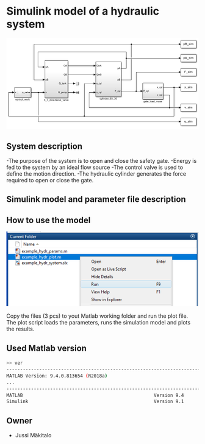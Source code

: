 # Simulink model of a hydraulic system

![model_highest_level](/images/model2.png)

## System description
-The purpose of the system is to open and close the safety gate. 
-Energy is fed to the system by an ideal flow source 
-The control valve is used to define the motion direction.
-The hydraulic cylinder generates the force required to open or close the gate.

## Simulink model and parameter file description


## How to use the model
![](images/usage1.png)

Copy the files (3 pcs) to yout Matlab working folder and run the plot file. The plot script loads the parameters, runs the simulation model and plots the results.

## Used Matlab version
```bash
>> ver
-----------------------------------------------------------------------------------------------------
MATLAB Version: 9.4.0.813654 (R2018a)
...
-----------------------------------------------------------------------------------------------------
MATLAB                                                Version 9.4         (R2018a)
Simulink                                              Version 9.1         (R2018a)
```

## Owner
- Jussi Mäkitalo
